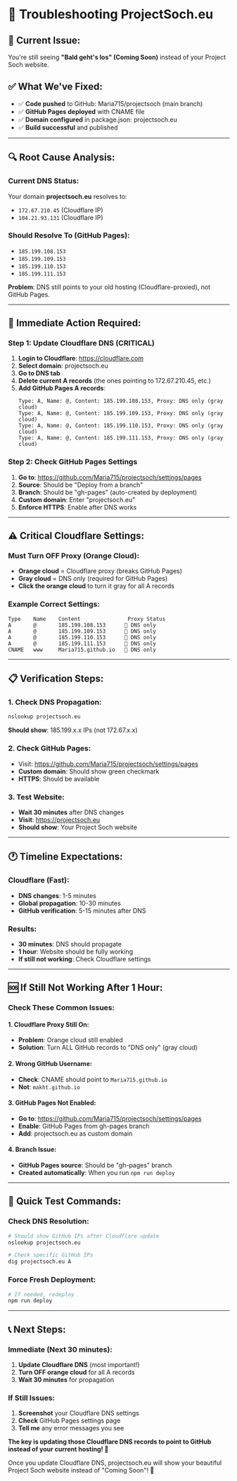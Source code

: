 # 🔧 Troubleshooting ProjectSoch.eu

## 🚨 Current Issue:
You're still seeing **"Bald geht's los" (Coming Soon)** instead of your Project Soch website.

## ✅ What We've Fixed:
- ✅ **Code pushed** to GitHub: Maria715/projectsoch (main branch)
- ✅ **GitHub Pages deployed** with CNAME file
- ✅ **Domain configured** in package.json: projectsoch.eu
- ✅ **Build successful** and published

---

## 🔍 Root Cause Analysis:

### Current DNS Status:
Your domain **projectsoch.eu** resolves to:
- `172.67.210.45` (Cloudflare IP)
- `104.21.93.131` (Cloudflare IP)

### Should Resolve To (GitHub Pages):
- `185.199.108.153`
- `185.199.109.153`
- `185.199.110.153`
- `185.199.111.153`

**Problem**: DNS still points to your old hosting (Cloudflare-proxied), not GitHub Pages.

---

## 🎯 Immediate Action Required:

### Step 1: Update Cloudflare DNS (CRITICAL)
1. **Login to Cloudflare**: https://cloudflare.com
2. **Select domain**: projectsoch.eu
3. **Go to DNS tab**
4. **Delete current A records** (the ones pointing to 172.67.210.45, etc.)
5. **Add GitHub Pages A records**:
   ```
   Type: A, Name: @, Content: 185.199.108.153, Proxy: DNS only (gray cloud)
   Type: A, Name: @, Content: 185.199.109.153, Proxy: DNS only (gray cloud)
   Type: A, Name: @, Content: 185.199.110.153, Proxy: DNS only (gray cloud)
   Type: A, Name: @, Content: 185.199.111.153, Proxy: DNS only (gray cloud)
   ```

### Step 2: Check GitHub Pages Settings
1. **Go to**: https://github.com/Maria715/projectsoch/settings/pages
2. **Source**: Should be "Deploy from a branch"
3. **Branch**: Should be "gh-pages" (auto-created by deployment)
4. **Custom domain**: Enter "projectsoch.eu"
5. **Enforce HTTPS**: Enable after DNS works

---

## ⚠️ Critical Cloudflare Settings:

### Must Turn OFF Proxy (Orange Cloud):
- **Orange cloud** = Cloudflare proxy (breaks GitHub Pages)
- **Gray cloud** = DNS only (required for GitHub Pages)
- **Click the orange cloud** to turn it gray for all A records

### Example Correct Settings:
```
Type    Name    Content               Proxy Status
A       @       185.199.108.153      🔴 DNS only
A       @       185.199.109.153      🔴 DNS only  
A       @       185.199.110.153      🔴 DNS only
A       @       185.199.111.153      🔴 DNS only
CNAME   www     Maria715.github.io   🔴 DNS only
```

---

## 📋 Verification Steps:

### 1. Check DNS Propagation:
```bash
nslookup projectsoch.eu
```
**Should show**: 185.199.x.x IPs (not 172.67.x.x)

### 2. Check GitHub Pages:
- Visit: https://github.com/Maria715/projectsoch/settings/pages
- **Custom domain**: Should show green checkmark
- **HTTPS**: Should be available

### 3. Test Website:
- **Wait 30 minutes** after DNS changes
- **Visit**: https://projectsoch.eu
- **Should show**: Your Project Soch website

---

## 🕐 Timeline Expectations:

### Cloudflare (Fast):
- **DNS changes**: 1-5 minutes
- **Global propagation**: 10-30 minutes
- **GitHub verification**: 5-15 minutes after DNS

### Results:
- **30 minutes**: DNS should propagate
- **1 hour**: Website should be fully working
- **If still not working**: Check Cloudflare settings

---

## 🆘 If Still Not Working After 1 Hour:

### Check These Common Issues:

#### 1. Cloudflare Proxy Still On:
- **Problem**: Orange cloud still enabled
- **Solution**: Turn ALL GitHub records to "DNS only" (gray cloud)

#### 2. Wrong GitHub Username:
- **Check**: CNAME should point to `Maria715.github.io`
- **Not**: `makht.github.io`

#### 3. GitHub Pages Not Enabled:
- **Go to**: https://github.com/Maria715/projectsoch/settings/pages
- **Enable**: GitHub Pages from gh-pages branch
- **Add**: projectsoch.eu as custom domain

#### 4. Branch Issue:
- **GitHub Pages source**: Should be "gh-pages" branch
- **Created automatically**: When you run `npm run deploy`

---

## 🚀 Quick Test Commands:

### Check DNS Resolution:
```bash
# Should show GitHub IPs after Cloudflare update
nslookup projectsoch.eu

# Check specific GitHub IPs
dig projectsoch.eu A
```

### Force Fresh Deployment:
```bash
# If needed, redeploy
npm run deploy
```

---

## 📞 Next Steps:

### Immediate (Next 30 minutes):
1. **Update Cloudflare DNS** (most important!)
2. **Turn OFF orange cloud** for all A records
3. **Wait 30 minutes** for propagation

### If Still Issues:
1. **Screenshot** your Cloudflare DNS settings
2. **Check** GitHub Pages settings page
3. **Tell me** any error messages you see

**The key is updating those Cloudflare DNS records to point to GitHub instead of your current hosting! 🎯**

Once you update Cloudflare DNS, projectsoch.eu will show your beautiful Project Soch website instead of "Coming Soon"! 🌟
